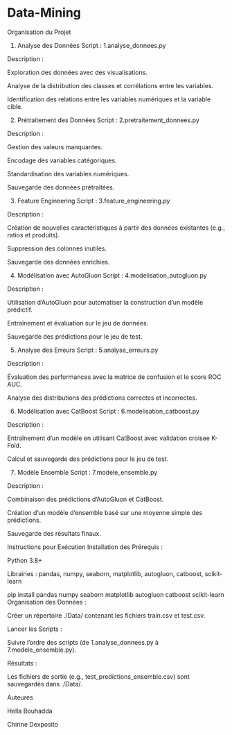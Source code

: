 # Data-Mining

Organisation du Projet
1. Analyse des Données
Script : 1.analyse_donnees.py

Description :

Exploration des données avec des visualisations.

Analyse de la distribution des classes et corrélations entre les variables.

Identification des relations entre les variables numériques et la variable cible.

2. Prétraitement des Données
Script : 2.pretraitement_donnees.py

Description :

Gestion des valeurs manquantes.

Encodage des variables catégoriques.

Standardisation des variables numériques.

Sauvegarde des données prétraitées.

3. Feature Engineering
Script : 3.feature_engineering.py

Description :

Création de nouvelles caractéristiques à partir des données existantes (e.g., ratios et produits).

Suppression des colonnes inutiles.

Sauvegarde des données enrichies.

4. Modélisation avec AutoGluon
Script : 4.modelisation_autogluon.py

Description :

Utilisation d’AutoGluon pour automatiser la construction d’un modèle prédictif.

Entraînement et évaluation sur le jeu de données.

Sauvegarde des prédictions pour le jeu de test.

5. Analyse des Erreurs
Script : 5.analyse_erreurs.py

Description :

Évaluation des performances avec la matrice de confusion et le score ROC AUC.

Analyse des distributions des prédictions correctes et incorrectes.

6. Modélisation avec CatBoost
Script : 6.modelisation_catboost.py

Description :

Entraînement d’un modèle en utilisant CatBoost avec validation croisee K-Fold.

Calcul et sauvegarde des prédictions pour le jeu de test.

7. Modèle Ensemble
Script : 7.modele_ensemble.py

Description :

Combinaison des prédictions d’AutoGluon et CatBoost.

Création d’un modèle d’ensemble basé sur une moyenne simple des prédictions.

Sauvegarde des résultats finaux.

Instructions pour Exécution
Installation des Prérequis :

Python 3.8+

Librairies : pandas, numpy, seaborn, matplotlib, autogluon, catboost, scikit-learn

pip install pandas numpy seaborn matplotlib autogluon catboost scikit-learn
Organisation des Données :

Créer un répertoire ./Data/ contenant les fichiers train.csv et test.csv.

Lancer les Scripts :

Suivre l’ordre des scripts (de 1.analyse_donnees.py à 7.modele_ensemble.py).

Résultats :

Les fichiers de sortie (e.g., test_predictions_ensemble.csv) sont sauvegardés dans ./Data/.

Auteures

Hella Bouhadda

Chirine Dexposito
